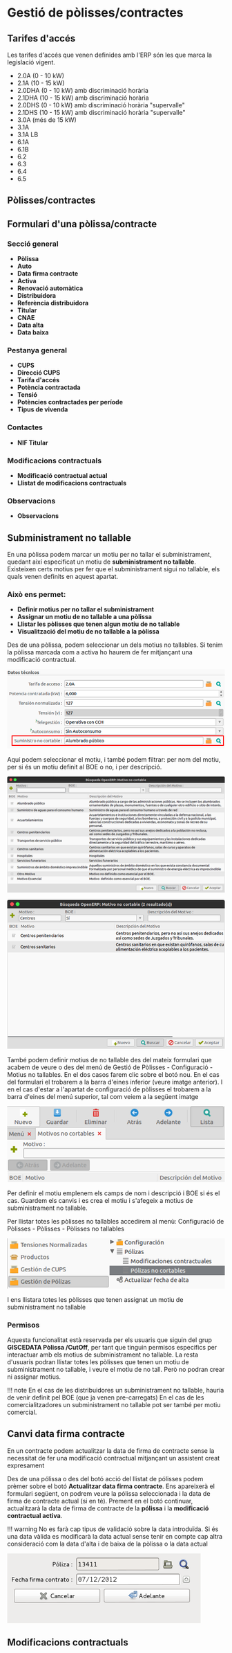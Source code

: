 # Gestió de pòlisses/contractes

## Tarifes d'accés

Les tarifes d'accés que venen definides amb l'ERP són les que marca la legislació
vigent.

- 2.0A (0 - 10 kW)
- 2.1A (10 - 15 kW)
- 2.0DHA (0 - 10 kW) amb discriminació horària
- 2.1DHA (10 - 15 kW) amb discriminació horària
- 2.0DHS (0 - 10 kW) amb discriminació horària "supervalle"
- 2.1DHS (10 - 15 kW) amb discriminació horària "supervalle"
- 3.0A (més de 15 kW)
- 3.1A
- 3.1A LB
- 6.1A
- 6.1B
- 6.2
- 6.3
- 6.4
- 6.5

## Pòlisses/contractes

## Formulari d'una pòlissa/contracte

### Secció general

* **Pòlissa**
* **Auto**
* **Data firma contracte**
* **Activa**
* **Renovació automàtica**
* **Distribuidora**
* **Referència distribuidora**
* **Titular**
* **CNAE**
* **Data alta**
* **Data baixa**

### Pestanya general

* **CUPS**
* **Direcció CUPS**
* **Tarifa d'accés**
* **Potència contractada**
* **Tensió**
* **Potències contractades per període**
* **Tipus de vivenda**

### Contactes

* **NIF Titular**

### Modificacions contractuals

* **Modificació contractual actual**
* **Llistat de modificacions contractuals**

### Observacions

* **Observacions**


## Subministrament no tallable

En una pòlissa podem marcar un motiu per no tallar el subministrament, quedant
així especificat un motiu de **subministrament no tallable**. Existeixen certs
motius per fer que el subministrament sigui no tallable, els quals venen
definits en aquest apartat.

### Això ens permet:

* **Definir motius per no tallar el subministrament**
* **Assignar un motiu de no tallable a una pòlissa**
* **Llistar les pòlisses que tenen algun motiu de no tallable**
* **Visualització del motiu de no tallable a la pòlissa**

Des de una pòlissa, podem seleccionar un dels motius no
tallables. Si tenim la pòlissa marcada com a activa ho haurem de fer mitjançant
una modificació contractual.

![](_static/polisses/BotoSubministramentNoTallable.png)

Aquí podem seleccionar el motiu, i també podem filtrar: per nom del motiu,
per si és un motiu definit al BOE o no, i per descripció.

![](_static/polisses/FormulariMotius.png)

![](_static/polisses/FiltrarMotius.png)

També podem definir motius de no tallable des del mateix formulari que acabem
de veure o des del menú de Gestió de Pòlisses - Configuració - Motius no
tallables.
En el dos casos farem clic sobre el botó nou. En el cas del formulari el
trobarem a la barra d'eines inferior (veure imatge anterior). I en el cas
d'estar a l'apartat de configuració de pòlisses el trobarem a la barra d'eines
del menú superior, tal com veiem a la següent imatge

![](_static/polisses/NouMotiu.png)

Per definir el motiu emplenem els camps de nom i descripció i BOE si és el cas.
Guardem els canvis i es crea el motiu i s'afegeix a motius de subministrament
no tallable.

Per llistar totes les pòlisses no tallables accedirem al menù: Configuració de
Pòlisses - Pòlisses - Pòlisses no tallables

![](_static/polisses/RutaNoTallables.png)

I ens llistara totes les pòlisses que tenen assignat un motiu de
subministrament no tallable

### Permisos

Aquesta funcionalitat està reservada per els usuaris que siguin del grup
**GISCEDATA Pòlissa /CutOff**, per tant que tinguin permisos especifics per
interactuar amb els motius de subministrament no tallable.
La resta d'usuaris podran llistar totes les pòlisses que tenen un motiu de
subministrament no tallable, i veure el motiu de no tall. Però no podran crear
ni assignar motius.

!!! note
    En el cas de les distribuidores un subministrament no tallable, hauria
    de venir definit pel BOE (que ja venen pre-carregats)
    En el cas de les comercialitzadores un subministrament no tallable pot ser
    també per motiu comercial.

## Canvi data firma contracte

En un contracte podem actualitzar la data de firma de contracte sense la
necessitat de fer una modificació contractual mitjançant un assistent creat
expresament

Des de una pólissa o des del botó acció del llistat de pólisses podem prèmer
sobre el botó **Actualitzar data firma contracte**. Ens apareixerà el formulari
següent, on podrem veure la pólissa seleccionada i la data de firma
de contracte actual (si en té). Prement en el botó continuar, actualitzarà la
data de firma de contracte de la **pólissa** i la **modificació contractual
activa**.

!!! warning
    No es farà cap tipus de validació sobre la data introduïda. Si és una data
    vàlida es modificarà la data actual sense tenir en compte cap altra
    consideració com la data d'alta i de baixa de la pòlissa o la data actual

![](_static/polisses/WizardDataFirmaContracte.png)

## Modificacions contractuals
